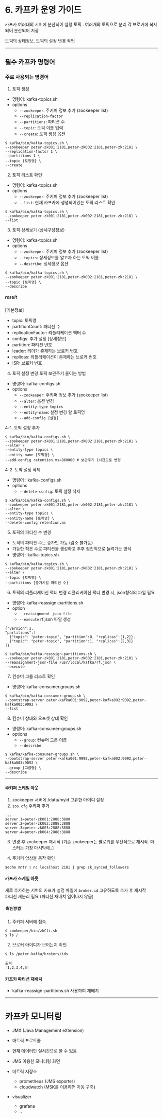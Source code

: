 # 6. 카프카 운영 가이드
카프카
여러대의 서버에 분산되어 실행
토픽 : 여러개의 토픽으로 분리
각 브로커에 복제되어 분산되어 저장

토픽의 상태정보, 토픽의 설정 변경 작업

---
## 필수 카프카 명령어
### 주로 사용되는 명령어
1. 토픽 생성
- 명령어: kafka-topics.sh
- options
  - `--zookeeper`: 주키퍼 정보 추가 (zookeeper list)
  - `--replication-factor`
  - `--partitions`: 파티션 수
  - `--topic`: 토픽 이름 입력
  - `--create`: 토픽 생성 옵션
```
$ kafka/bin/kafka-topics.sh \
--zookeeper peter-zk001:2181,peter-zk002:2181,peter-zk:2181 \
--replication-factor 1 \
--partitions 1 \
--topic {토핑명} \
--create
```

2. 토픽 리스트 확인
- 명령어: kafka-topics.sh
- options
  - `--zookeeper`: 주키퍼 정보 추가 (zookeeper list)
  - `--list`: 현재 카프카에 생성되어있는 토픽 리스트 확인
```
$ kafka/bin/kafka-topics.sh \
--zookeeper peter-zk001:2181,peter-zk002:2181,peter-zk:2181 \
--list
```

3. 토픽 상세보기 (상세구성정보)
- 명령어: kafka-topics.sh
- options
  - `--zookeeper`: 주키퍼 정보 추가 (zookeeper list)
  - `--topics`: 상세정보를 알고자 하는 토픽 이름
  - `--describe`: 상세정보 옵션
```
$ kafka/bin/kafka-topics.sh \
--zookeeper peter-zk001:2181,peter-zk002:2181,peter-zk:2181 \
--topic {토픽명} \
--describe
```

##### result    
[기본정보]    
- topic: 토픽명
- partitionCount: 파티션 수
- replicationFactor: 리플리케이션 팩터 수
- configs: 추가 설정
[상세정보]    
- partition: 파티션 번호
- leader: 리더가 존재하는 브로커 번호
- replicas: 리플리케이션이 존재하는 브로커 번호
- ISR: 브로커 번호

4. 토픽 설정 변경
토픽 보관주기 줄이는 방법     
- 명령어: kafka-configs.sh
- options
  - `--zookeeper`: 주키퍼 정보 추가 (zookeeper list)
  - `--alter`: 옵션 변경
  - `--entity-type topics`
  - `--entity-name`: 설정 변경 할 토픽명
  - `--add-config {설정}`

4-1. 토픽 설정 추가     
```
$ kafka/bin/kafka-configs.sh \
--zookeeper peter-zk001:2181,peter-zk002:2181,peter-zk:2181 \
--alter \
--entity-type topics \
--entity-name {토픽명} \
--add-config retention.ms=360000 # 보관주기 1시간으로 변경
```

4-2. 토픽 설정 삭제    
- 명령어 : kafka-configs.sh
- options
  - `--delete-config`: 토픽 설정 삭제
```
$ kafka/bin/kafka-configs.sh \
--zookeeper peter-zk001:2181,peter-zk002:2181,peter-zk:2181 \
--alter \
--entity-type topics \
--entity-name {토픽명} \
--delete-config retention.ms
```

5. 토픽의 파티션 수 변경
- 토픽의 파티션 수는 증가만 가능 (감소 불가능)
- 가능한 작은 수로 파티션을 생성하고 추후 점진적으로 늘려가는 방식
- 명령어 : kafka-topics.sh
```
$ kafka/bin/kafka-topics.sh \
--zookeeper peter-zk001:2181,peter-zk002:2181,peter-zk:2181 \
--alter \
--topic {토픽명} \
--partitions {증가시킬 파티션 수}
```

6. 토픽의 리플리케이션 팩터 변경
리플리케이션 팩터 변경 시, json형식의 파일 필요     
- 명령어: kafka-reassign-partitions.sh
- option
  - `--reassignment-json-file`
  - `--execute`
rf.json 파일 생성   
```
{"version":1,
"partitions":[
  {"topic": "peter-topic", "partition":0, "replicas":[1,2]},
  {"topic": "peter-topic", "partition":1, "replicas":[2,3]}
]}
```

```
$ kafka/bin/kafka-reassign-partitions.sh \
--zookeeper peter-zk001:2181,peter-zk002:2181,peter-zk:2181 \
--reassignment-json-file /usr/local/kafka/rf.json \
--execute
```

7. 컨슈머 그룹 리스트 확인
- 명령어: kafka-consumer.groups.sh
```
$ kafka/bin/kafka-consumer-group.sh \
--bootstrap-server peter-kafka001:9092,peter-kafka002:9092,peter-kafka003:9092 \
--list
```

8. 컨슈머 상태와 오프셋 상태 확인
- 명령어: kafka-consumer-groups.sh
- options
  - `--group`: 컨슈머 그룹 이름
  - `--describe`
```
$ kafka/kafka-consumer-groups.sh \
--bootstrap-server peter-kafka001:9092,peter-kafka002:9092,peter-kafka003:9092 \
--group {그룹명} \
--describe
```
---
#### 주키퍼 스케일 아웃
1. zookeeper 서버에 /data/myid 고유한 아이디 설정
2. `zoo.cfg` 주키퍼 추가
```
...
server.1=peter-zk001:2888:3888
server.2=peter-zk002:2888:3888
server.3=peter-zk003:2888:3888
server.4=peter-zk004:2888:3888
```
3. 변경 후 zookeeper 재시작
(기존 zookeeper는 팔로워를 우선적으로 재시작. 마스터는 가장 마시막에..)

4. 주키퍼 앙상블 동작 확인
```
$echo mntr | nc localhost 2181 | grep zk_synced_followers
```

#### 카프카 스케일 아웃
새로 추가하는 서버의 카프카 설정 파일에 `broker.id` 고유하도록 추가
후 재시작   
파티션 재분리 필요 (파티션 재배치 일어나지 않음)

##### 확인방법    
1. 주키퍼 서버에 접속
```
$ zookeeper/bin/zkCli.sh
$ ls /
```
2. 브로커 아이디가 보이는지 확인
```
$ ls /peter-kafka/brokers/ids

출력
[1,2,3,4,5]
```

#### 카프카 파티션 재배치
- kafka-reassign-partitions.sh 사용하여 재배치

---
# 카프카 모니터링
- JMX (Java Management eXtension)
- 매트릭 프로토콜
- 현재 데이터만 실시간으로 볼 수 있음

- JMS 이용한 모니터링 화면
- 메트릭 저장소 
  - prometheus (JMS exporter)
  - cloudwatch (MSK를 이용하면 자동 구축)

- visualizer
  - grafana
  - ..
  
